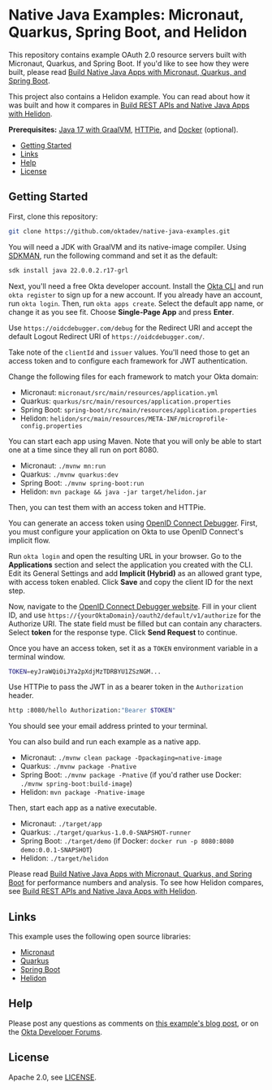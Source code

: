 # Native Java Examples: Micronaut, Quarkus, Spring Boot, and Helidon

This repository contains example OAuth 2.0 resource servers built with Micronaut, Quarkus, and Spring Boot. If you'd like to see how they were built, please read [Build Native Java Apps with Micronaut, Quarkus, and Spring Boot][blog].

This project also contains a Helidon example. You can read about how it was built and how it compares in [Build REST APIs and Native Java Apps with Helidon][blog-helidon].

**Prerequisites:** [Java 17 with GraalVM](https://sdkman.io/), [HTTPie](https://httpie.io/), and [Docker](https://docs.docker.com/engine/install/) (optional).

* [Getting Started](#getting-started)
* [Links](#links)
* [Help](#help)
* [License](#license)

## Getting Started

First, clone this repository:

```bash
git clone https://github.com/oktadev/native-java-examples.git
```

You will need a JDK with GraalVM and its native-image compiler. Using [SDKMAN](https://sdkman.io), run the following command and set it as the default:

```bash
sdk install java 22.0.0.2.r17-grl
```

Next, you'll need a free Okta developer account. Install the [Okta CLI](https://cli.okta.com/) and run `okta register` to sign up for a new account. If you already have an account, run `okta login`. Then, run `okta apps create`. Select the default app name, or change it as you see fit. Choose **Single-Page App** and press **Enter**.

Use `https://oidcdebugger.com/debug` for the Redirect URI and accept the default Logout Redirect URI of `https://oidcdebugger.com/`.

Take note of the `clientId` and `issuer` values. You'll need those to get an access token and to configure each framework for JWT authentication.

Change the following files for each framework to match your Okta domain:

- Micronaut: `micronaut/src/main/resources/application.yml`
- Quarkus: `quarkus/src/main/resources/application.properties`
- Spring Boot: `spring-boot/src/main/resources/application.properties`
- Helidon: `helidon/src/main/resources/META-INF/microprofile-config.properties`

You can start each app using Maven. Note that you will only be able to start one at a time since they all run on port 8080.

- Micronaut: `./mvnw mn:run`
- Quarkus: `./mvnw quarkus:dev`
- Spring Boot: `./mvnw spring-boot:run`
- Helidon: `mvn package && java -jar target/helidon.jar`

Then, you can test them with an access token and HTTPie.

You can generate an access token using [OpenID Connect Debugger](https://oidcdebugger.com/). First, you must configure your application on Okta to use OpenID Connect's implicit flow.

Run `okta login` and open the resulting URL in your browser. Go to the **Applications** section and select the application you created with the CLI. Edit its General Settings and add **Implicit (Hybrid)** as an allowed grant type, with access token enabled. Click **Save** and copy the client ID for the next step.

Now, navigate to the [OpenID Connect Debugger website](https://oidcdebugger.com/). Fill in your client ID, and use `https://{yourOktaDomain}/oauth2/default/v1/authorize` for the Authorize URI. The state field must be filled but can contain any characters. Select **token** for the response type. Click **Send Request** to continue.

Once you have an access token, set it as a `TOKEN` environment variable in a terminal window.

```bash
TOKEN=eyJraWQiOiJYa2pXdjMzTDRBYU1ZSzNGM...
```

Use HTTPie to pass the JWT in as a bearer token in the `Authorization` header.

```bash
http :8080/hello Authorization:"Bearer $TOKEN"
```

You should see your email address printed to your terminal.

You can also build and run each example as a native app.

- Micronaut: `./mvnw clean package -Dpackaging=native-image`
- Quarkus: `./mvnw package -Pnative`
- Spring Boot: `./mvnw package -Pnative` (if you'd rather use Docker: `./mvnw spring-boot:build-image`)
- Helidon: `mvn package -Pnative-image`

Then, start each app as a native executable.

- Micronaut: `./target/app`
- Quarkus: `./target/quarkus-1.0.0-SNAPSHOT-runner`
- Spring Boot:  `./target/demo` (if Docker: `docker run -p 8080:8080 demo:0.0.1-SNAPSHOT`)
- Helidon: `./target/helidon`

Please read [Build Native Java Apps with Micronaut, Quarkus, and Spring Boot][blog] for performance numbers and analysis. To see how Helidon compares, see [Build REST APIs and Native Java Apps with Helidon][blog-helidon].

## Links

This example uses the following open source libraries:

* [Micronaut](https://micronaut.io)
* [Quarkus](https://quarkus.io)
* [Spring Boot](https://spring.io/projects/spring-boot)
* [Helidon](https://helidon.io)

## Help

Please post any questions as comments on [this example's blog post][blog], or on the [Okta Developer Forums](https://devforum.okta.com/).

## License

Apache 2.0, see [LICENSE](LICENSE).

[blog]: https://developer.okta.com/blog/2021/06/18/native-java-framework-comparison
[blog-helidon]: https://developer.okta.com/blog/2022/01/06/native-java-helidon
